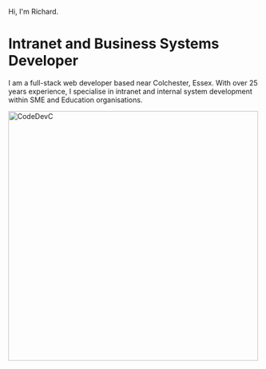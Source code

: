 
Hi, I'm Richard.
# Intranet and Business Systems Developer
I am a full-stack web developer based near Colchester, Essex. With over 25 years experience, I specialise in intranet and internal system development within SME and Education organisations.

<img width="500" alt="CodeDevC" src="https://github.com/user-attachments/assets/9cf11f3b-2025-4e71-b1bc-77d5c916b5bd" />
